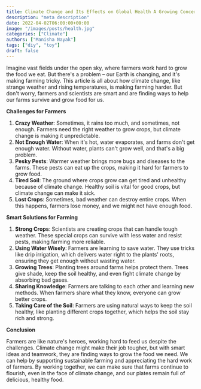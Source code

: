 ```yaml
---
title: Climate Change and Its Effects on Global Health A Growing Concern
description: "meta description"
date: 2022-04-02T06:00:00+00:00
image: "/images/posts/health.jpg"
categories: ["Climate"]
authors: ["Manisha Nayak"]
tags: ["diy", "toy"]
draft: false
---
```


Imagine vast fields under the open sky, where farmers work hard to grow the food we eat. But there's a problem – our Earth is changing, and it's making farming tricky. This article is all about how climate change, like strange weather and rising temperatures, is making farming harder. But don't worry, farmers and scientists are smart and are finding ways to help our farms survive and grow food for us.

**Challenges for Farmers**

1. **Crazy Weather**: Sometimes, it rains too much, and sometimes, not enough. Farmers need the right weather to grow crops, but climate change is making it unpredictable.
2. **Not Enough Water**: When it's hot, water evaporates, and farms don't get enough water. Without water, plants can't grow well, and that's a big problem.
3. **Pesky Pests**: Warmer weather brings more bugs and diseases to the farms. These pests can eat up the crops, making it hard for farmers to grow food.
4. **Tired Soil**: The ground where crops grow can get tired and unhealthy because of climate change. Healthy soil is vital for good crops, but climate change can make it sick.
5. **Lost Crops**: Sometimes, bad weather can destroy entire crops. When this happens, farmers lose money, and we might not have enough food.

**Smart Solutions for Farming**

1. **Strong Crops**: Scientists are creating crops that can handle tough weather. These special crops can survive with less water and resist pests, making farming more reliable.
2. **Using Water Wisely**: Farmers are learning to save water. They use tricks like drip irrigation, which delivers water right to the plants' roots, ensuring they get enough without wasting water.
3. **Growing Trees**: Planting trees around farms helps protect them. Trees give shade, keep the soil healthy, and even fight climate change by absorbing bad gases.
4. **Sharing Knowledge**: Farmers are talking to each other and learning new methods. When farmers share what they know, everyone can grow better crops.
5. **Taking Care of the Soil**: Farmers are using natural ways to keep the soil healthy, like planting different crops together, which helps the soil stay rich and strong.

**Conclusion**

Farmers are like nature's heroes, working hard to feed us despite the challenges. Climate change might make their job tougher, but with smart ideas and teamwork, they are finding ways to grow the food we need. We can help by supporting sustainable farming and appreciating the hard work of farmers. By working together, we can make sure that farms continue to flourish, even in the face of climate change, and our plates remain full of delicious, healthy food.
